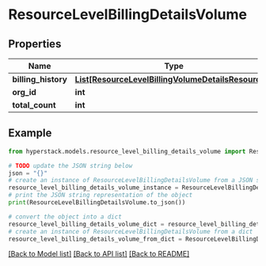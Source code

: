 # ResourceLevelBillingDetailsVolume


## Properties

Name | Type | Description | Notes
------------ | ------------- | ------------- | -------------
**billing_history** | [**List[ResourceLevelBillingVolumeDetailsResources]**](ResourceLevelBillingVolumeDetailsResources.md) |  | [optional] 
**org_id** | **int** |  | [optional] 
**total_count** | **int** |  | [optional] 

## Example

```python
from hyperstack.models.resource_level_billing_details_volume import ResourceLevelBillingDetailsVolume

# TODO update the JSON string below
json = "{}"
# create an instance of ResourceLevelBillingDetailsVolume from a JSON string
resource_level_billing_details_volume_instance = ResourceLevelBillingDetailsVolume.from_json(json)
# print the JSON string representation of the object
print(ResourceLevelBillingDetailsVolume.to_json())

# convert the object into a dict
resource_level_billing_details_volume_dict = resource_level_billing_details_volume_instance.to_dict()
# create an instance of ResourceLevelBillingDetailsVolume from a dict
resource_level_billing_details_volume_from_dict = ResourceLevelBillingDetailsVolume.from_dict(resource_level_billing_details_volume_dict)
```
[[Back to Model list]](../README.md#documentation-for-models) [[Back to API list]](../README.md#documentation-for-api-endpoints) [[Back to README]](../README.md)


